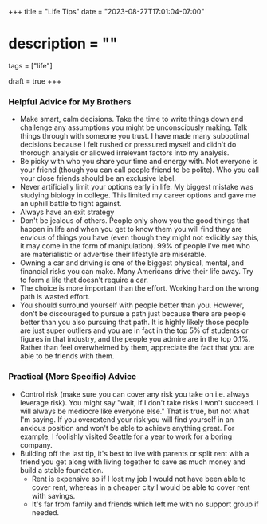 +++
title = "Life Tips"
date = "2023-08-27T17:01:04-07:00"
# description = ""

tags = ["life"]

draft = true
+++


### Helpful Advice for My Brothers

- Make smart, calm decisions. Take the time to write things down and challenge any assumptions you might be unconsciously making. Talk things through with someone you trust. I have made many suboptimal decisions because I felt rushed or pressured myself and didn't do thorough analysis or allowed irrelevant factors into my analysis.
- Be picky with who you share your time and energy with. Not everyone is your friend (though you can call people friend to be polite). Who you call your close friends should be an exclusive label.
- Never artificially limit your options early in life. My biggest mistake was studying biology in college. This limited my career options and gave me an uphill battle to fight against. 
- Always have an exit strategy
- Don't be jealous of others. People only show you the good things that happen in life and when you get to know them you will find they are envious of things you have (even though they might not exlicitly say this, it may come in the form of manipulation). 99% of people I've met who are materialistic or advertise their lifestyle are miserable.
- Owning a car and driving is one of the biggest physical, mental, and financial risks you can make. Many Americans drive their life away. Try to form a life that doesn't require a car.
- The choice is more important than the effort. Working hard on the wrong path is wasted effort.
- You should surround yourself with people better than you. However, don't be discouraged to pursue a path just because there are people better than you also pursuing that path. It is highly likely those people are just super outliers and you are in fact in the top 5% of students or figures in that industry, and the people you admire are in the top 0.1%. Rather than feel overwhelmed by them, appreciate the fact that you are able to be friends with them.


### Practical (More Specific) Advice
- Control risk (make sure you can cover any risk you take on i.e. always leverage risk). You might say "wait, if I don't take risks I won't succeed. I will always be mediocre like everyone else." That is true, but not what I'm saying. If you overextend your risk you will find yourself in an anxious position and won't be able to achieve anything great. For example, I foolishly visited Seattle for a year to work for a boring company. 
- Building off the last tip, it's best to live with parents or split rent with a friend you get along with living together to save as much money and build a stable foundation.
    - Rent is expensive so if I lost my job I would not have been able to cover rent, whereas in a cheaper city I would be able to cover rent with savings. 
    - It's far from family and friends which left me with no support group if needed.
